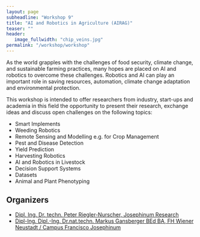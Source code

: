 ```yaml
---
layout: page
subheadline: "Workshop 9"
title: "AI and Robotics in Agriculture (AIRAG)"
teaser: ""
header:
   image_fullwidth: "chip_veins.jpg"
permalink: "/workshop/workshop"
---
```



As the world grapples with the challenges of food security, climate change, and sustainable farming practices, many hopes are placed on AI and robotics to overcome these challenges. Robotics and AI can play an important role in saving resources, automation, climate change adaptation and environmental protection. 

This workshop is intended to offer researchers from industry, start-ups and academia in this field the opportunity to present their research, exchange ideas and discuss open challenges on the following topics:

* Smart Implements
* Weeding Robotics
* Remote Sensing and Modelling e.g. for Crop Management
* Pest and Disease Detection
* Yield Prediction
* Harvesting Robotics
* AI and Robotics in Livestock
* Decision Support Systems
* Datasets
* Animal and Plant Phenotyping



## Organizers ##

* [Dipl. Ing. Dr. techn. Peter Riegler-Nurscher, Josephinum Research](https://www.josephinum.at/francisco-josephinum/personal/forschung.html#/riegler-nurscher-peter)
* [Dipl-Ing. Dipl.-Ing. Dr.nat.techn. Markus Gansberger BEd BA, FH Wiener Neustadt / Campus Francisco Josephinum](https://www.fhwn.ac.at/mitarbeiter/gansberger-markus)

